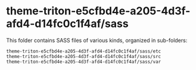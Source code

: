 # theme-triton-e5cfbd4e-a205-4d3f-afd4-d14fc0c1f4af/sass

This folder contains SASS files of various kinds, organized in sub-folders:

    theme-triton-e5cfbd4e-a205-4d3f-afd4-d14fc0c1f4af/sass/etc
    theme-triton-e5cfbd4e-a205-4d3f-afd4-d14fc0c1f4af/sass/src
    theme-triton-e5cfbd4e-a205-4d3f-afd4-d14fc0c1f4af/sass/var
